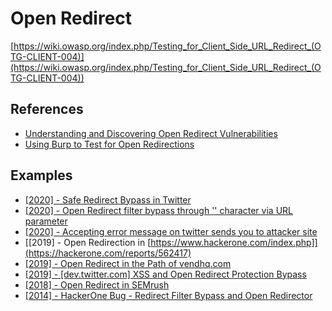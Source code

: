 # Open Redirect
[https://wiki.owasp.org/index.php/Testing_for_Client_Side_URL_Redirect_(OTG-CLIENT-004)](https://wiki.owasp.org/index.php/Testing_for_Client_Side_URL_Redirect_(OTG-CLIENT-004))

## References
* [Understanding and Discovering Open Redirect Vulnerabilities](https://www.trustwave.com/en-us/resources/blogs/spiderlabs-blog/understanding-and-discovering-open-redirect-vulnerabilities/)
* [Using Burp to Test for Open Redirections](https://portswigger.net/support/using-burp-to-test-for-open-redirections)

## Examples

* [[2020] - Safe Redirect Bypass in Twitter](https://hackerone.com/reports/945990)
* [[2020] - Open Redirect filter bypass through '\' character via URL parameter](https://hackerone.com/reports/840736)
* [[2020] - Accepting error message on twitter sends you to attacker site](https://hackerone.com/reports/781673)
* [[2019] - Open Redirection in [https://www.hackerone.com/index.php]](https://hackerone.com/reports/562417)
* [[2019] - Open Redirect in the Path of vendhq.com](https://hackerone.com/reports/692154)
* [[2019] - [dev.twitter.com] XSS and Open Redirect Protection Bypass](https://hackerone.com/reports/330008)
* [[2018] - Open Redirect in SEMrush](https://hackerone.com/reports/311330)
* [[2014] - HackerOne Bug - Redirect Filter Bypass and Open Redirector](https://pranavhivarekar.in/2014/09/19/hackerone-bug-redirect-filter-bypass-and-open-redirector/)